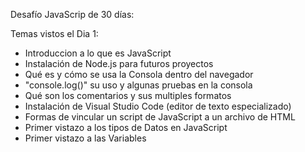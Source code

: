 
Desafío JavaScrip de 30 días:

Temas vistos el Dia 1:

- Introduccion a lo que es JavaScript
- Instalación de Node.js para futuros proyectos
- Qué es y cómo se usa la Consola dentro del navegador
- "console.log()" su uso y algunas pruebas en la consola
- Qué son los comentarios y sus multiples formatos
- Instalación de Visual Studio Code (editor de texto especializado)
- Formas de vincular un script de JavaScript a un archivo de HTML
- Primer vistazo a los tipos de Datos en JavaScript
- Primer vistazo a las Variables


